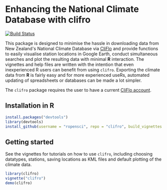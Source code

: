 # Enhancing the National Climate Database with clifro

[![Build Status](https://travis-ci.org/ropensci/clifro.svg)](https://travis-ci.org/ropensci/clifro)

This package is designed to minimise the hassle in downloading data
from New Zealand's National Climate Database via 
[CliFlo](http://cliflo.niwa.co.nz/) and provide functions to easily visualise 
station locations in Google Earth, conduct simultaneous searches and plot the 
resulting data with minimal **R** interaction. The vignettes and help files are 
written with the intention that even inexperienced R users can benefit from
using `clifro`. Exporting the climate data from **R** is fairly easy and for 
more experienced useRs, automated updating of spreadsheets or databases can be 
made a lot simpler.

The `clifro` package requires the user to have a current 
[CliFlo account](http://cliflo.niwa.co.nz/pls/niwp/wsubform.intro).

## Installation in R

```R
install.packages("devtools")
library(devtools)
install_github(username = "ropensci", repo = "clifro", build_vignettes = FALSE)
```

## Getting started
See the vignettes for tutorials on how to use `clifro`, including choosing 
datatypes, stations, saving locations as KML files and default plotting of the 
climate data.

```R
library(clifro)
vignette("clifro")
demo(clifro)
```
